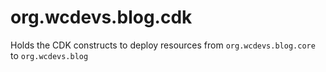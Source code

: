 # org.wcdevs.blog.cdk
Holds the CDK constructs to deploy resources from `org.wcdevs.blog.core` to `org.wcdevs.blog`
